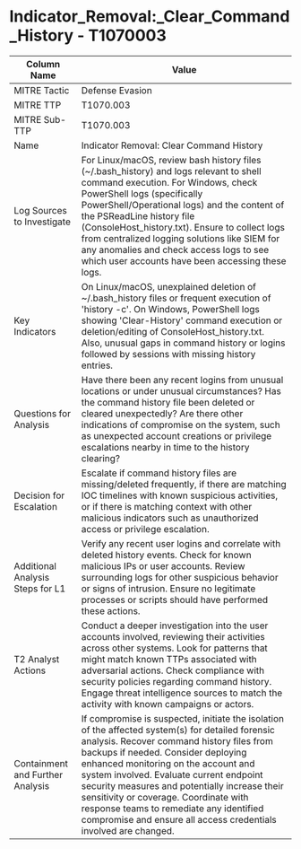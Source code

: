 # Indicator_Removal:_Clear_Command_History - T1070003

| Column Name | Value |
|-------------|-------|
| MITRE Tactic | Defense Evasion |
| MITRE TTP | T1070.003 |
| MITRE Sub-TTP | T1070.003 |
| Name | Indicator Removal: Clear Command History |
| Log Sources to Investigate | For Linux/macOS, review bash history files (~/.bash_history) and logs relevant to shell command execution. For Windows, check PowerShell logs (specifically PowerShell/Operational logs) and the content of the PSReadLine history file (ConsoleHost_history.txt). Ensure to collect logs from centralized logging solutions like SIEM for any anomalies and check access logs to see which user accounts have been accessing these logs. |
| Key Indicators | On Linux/macOS, unexplained deletion of ~/.bash_history files or frequent execution of 'history -c'. On Windows, PowerShell logs showing 'Clear-History' command execution or deletion/editing of ConsoleHost_history.txt. Also, unusual gaps in command history or logins followed by sessions with missing history entries. |
| Questions for Analysis | Have there been any recent logins from unusual locations or under unusual circumstances? Has the command history file been deleted or cleared unexpectedly? Are there other indications of compromise on the system, such as unexpected account creations or privilege escalations nearby in time to the history clearing? |
| Decision for Escalation | Escalate if command history files are missing/deleted frequently, if there are matching IOC timelines with known suspicious activities, or if there is matching context with other malicious indicators such as unauthorized access or privilege escalation. |
| Additional Analysis Steps for L1 | Verify any recent user logins and correlate with deleted history events. Check for known malicious IPs or user accounts. Review surrounding logs for other suspicious behavior or signs of intrusion. Ensure no legitimate processes or scripts should have performed these actions. |
| T2 Analyst Actions | Conduct a deeper investigation into the user accounts involved, reviewing their activities across other systems. Look for patterns that might match known TTPs associated with adversarial actions. Check compliance with security policies regarding command history. Engage threat intelligence sources to match the activity with known campaigns or actors. |
| Containment and Further Analysis | If compromise is suspected, initiate the isolation of the affected system(s) for detailed forensic analysis. Recover command history files from backups if needed. Consider deploying enhanced monitoring on the account and system involved. Evaluate current endpoint security measures and potentially increase their sensitivity or coverage. Coordinate with response teams to remediate any identified compromise and ensure all access credentials involved are changed. |
